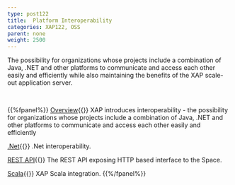```yaml
---
type: post122
title:  Platform Interoperability
categories: XAP122, OSS
parent: none
weight: 2500
---
```



The possibility for organizations whose projects include a combination of Java, .NET and other platforms to communicate and access each other easily and efficiently while also maintaining the benefits of the XAP scale-out application server.


<br>

{{%fpanel%}}
[Overview](./interoperability.html){{<wbr>}}
XAP introduces interoperability - the possibility for organizations whose projects include a combination of Java, .NET and other platforms to communicate and access each other easily and efficiently

[.Net]({{%currentneturl%}}/interoperability.html){{<wbr>}}
.Net interoperability.

[REST API](./rest-service-overview.html){{<wbr>}}
The REST API exposing HTTP based interface to the Space.

[Scala](./scala.html){{<wbr>}}
XAP Scala integration.
{{%/fpanel%}}
